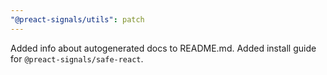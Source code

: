 ```yaml
---
"@preact-signals/utils": patch
---
```


Added info about autogenerated docs to README.md.
Added install guide for `@preact-signals/safe-react`.

